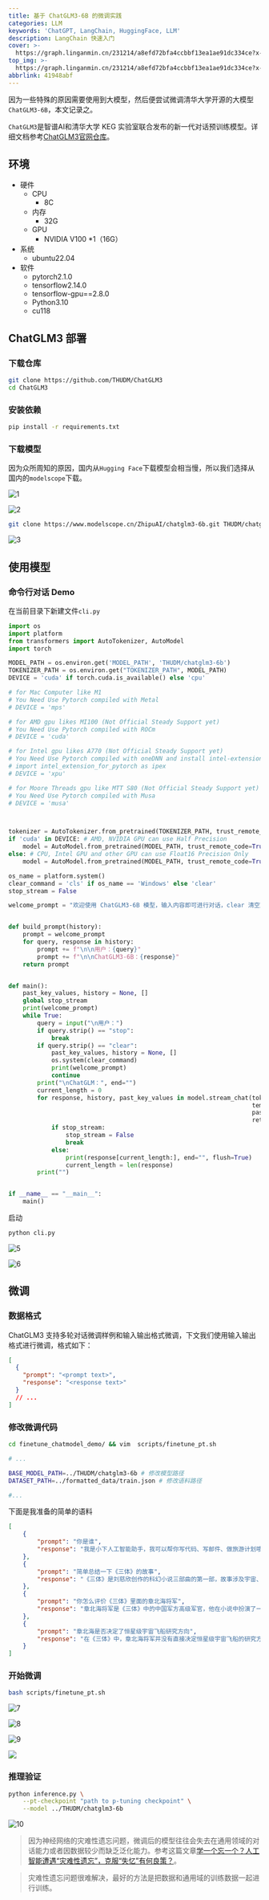 ```yaml
---
title: 基于 ChatGLM3-6B 的微调实践
categories: LLM
keywords: 'ChatGPT, LangChain, HuggingFace, LLM'
description: LangChain 快速入门
cover: >-
  https://graph.linganmin.cn/231214/a8efd72bfa4ccbbf13ea1ae91dc334ce?x-oss-process=image/format,webp/quality,q_60
top_img: >-
  https://graph.linganmin.cn/231214/a8efd72bfa4ccbbf13ea1ae91dc334ce?x-oss-process=image/format,webp/quality,q_60
abbrlink: 41948abf
---
```



因为一些特殊的原因需要使用到大模型，然后便尝试微调清华大学开源的大模型`ChatGLM3-6B`，本文记录之。

`ChatGLM3`是智谱AI和清华大学 KEG 实验室联合发布的新一代对话预训练模型。详细文档参考[ChatGLM3官网仓库](https://github.com/THUDM/ChatGLM3/tree/main)。

## 环境

- 硬件
  - CPU
    - 8C
  - 内存
    - 32G
  - GPU
    - NVIDIA V100 *1（16G）
- 系统
  - ubuntu22.04
- 软件
  - pytorch2.1.0
  - tensorflow2.14.0
  - tensorflow-gpu==2.8.0
  - Python3.10
  - cu118

## ChatGLM3 部署

### 下载仓库

```bash
git clone https://github.com/THUDM/ChatGLM3
cd ChatGLM3
```

### 安装依赖

```bash
pip install -r requirements.txt
```

### 下载模型

因为众所周知的原因，国内从`Hugging Face`下载模型会相当慢，所以我们选择从国内的`modelscope`下载。

![1](https://graph.linganmin.cn/231214/42f0064108501ab32615fdd1e63be4bb?x-oss-process=image/format,webp/quality,q_60)

![2](https://graph.linganmin.cn/231214/6afc7f1d4c3cf33109eb03ec00bab87a?x-oss-process=image/format,webp/quality,q_60)

```bash
git clone https://www.modelscope.cn/ZhipuAI/chatglm3-6b.git THUDM/chatglm3-6b # 将模型clone到 THUDM 目录下
```

![3](https://graph.linganmin.cn/231214/9ab1ff4eb7cb9dd3236f1d53eda4127d?x-oss-process=image/format,webp/quality,q_60)

## 使用模型

### 命令行对话 Demo

在当前目录下新建文件`cli.py`

```python
import os
import platform
from transformers import AutoTokenizer, AutoModel
import torch

MODEL_PATH = os.environ.get('MODEL_PATH', 'THUDM/chatglm3-6b')
TOKENIZER_PATH = os.environ.get("TOKENIZER_PATH", MODEL_PATH)
DEVICE = 'cuda' if torch.cuda.is_available() else 'cpu'

# for Mac Computer like M1
# You Need Use Pytorch compiled with Metal
# DEVICE = 'mps'

# for AMD gpu likes MI100 (Not Official Steady Support yet)
# You Need Use Pytorch compiled with ROCm
# DEVICE = 'cuda'

# for Intel gpu likes A770 (Not Official Steady Support yet)
# You Need Use Pytorch compiled with oneDNN and install intel-extension-for-pytorch
# import intel_extension_for_pytorch as ipex
# DEVICE = 'xpu'

# for Moore Threads gpu like MTT S80 (Not Official Steady Support yet)
# You Need Use Pytorch compiled with Musa
# DEVICE = 'musa'



tokenizer = AutoTokenizer.from_pretrained(TOKENIZER_PATH, trust_remote_code=True)
if 'cuda' in DEVICE: # AMD, NVIDIA GPU can use Half Precision
    model = AutoModel.from_pretrained(MODEL_PATH, trust_remote_code=True).to(DEVICE).eval()
else: # CPU, Intel GPU and other GPU can use Float16 Precision Only
    model = AutoModel.from_pretrained(MODEL_PATH, trust_remote_code=True).float().to(DEVICE).eval()

os_name = platform.system()
clear_command = 'cls' if os_name == 'Windows' else 'clear'
stop_stream = False

welcome_prompt = "欢迎使用 ChatGLM3-6B 模型，输入内容即可进行对话，clear 清空对话历史，stop 终止程序"


def build_prompt(history):
    prompt = welcome_prompt
    for query, response in history:
        prompt += f"\n\n用户：{query}"
        prompt += f"\n\nChatGLM3-6B：{response}"
    return prompt


def main():
    past_key_values, history = None, []
    global stop_stream
    print(welcome_prompt)
    while True:
        query = input("\n用户：")
        if query.strip() == "stop":
            break
        if query.strip() == "clear":
            past_key_values, history = None, []
            os.system(clear_command)
            print(welcome_prompt)
            continue
        print("\nChatGLM：", end="")
        current_length = 0
        for response, history, past_key_values in model.stream_chat(tokenizer, query, history=history, top_p=1,
                                                                    temperature=0.01,
                                                                    past_key_values=past_key_values,
                                                                    return_past_key_values=True):
            if stop_stream:
                stop_stream = False
                break
            else:
                print(response[current_length:], end="", flush=True)
                current_length = len(response)
        print("")


if __name__ == "__main__":
    main()

```

启动

```bash
python cli.py
```

![5](https://graph.linganmin.cn/231214/59e66462efe62db5fdfeca6063fc219b?x-oss-process=image/format,webp/quality,q_60)

![6](https://graph.linganmin.cn/231214/a8efd72bfa4ccbbf13ea1ae91dc334ce?x-oss-process=image/format,webp/quality,q_60)

## 微调

### 数据格式

ChatGLM3 支持多轮对话微调样例和输入输出格式微调，下文我们使用输入输出格式进行微调，格式如下：

```json
[
  {
    "prompt": "<prompt text>",
    "response": "<response text>"
  }
  // ...
]
```

### 修改微调代码

```bash
cd finetune_chatmodel_demo/ && vim  scripts/finetune_pt.sh
```

```bash
# ...

BASE_MODEL_PATH=../THUDM/chatglm3-6b # 修改模型路径
DATASET_PATH=../formatted_data/train.json # 修改语料路径

#...
```

下面是我准备的简单的语料

```json
[
    {
        "prompt": "你是谁",
        "response": "我是小下人工智能助手，我可以帮你写代码、写邮件、做旅游计划哦"
    },
    {
        "prompt": "简单总结一下《三体》的故事",
        "response": "《三体》是刘慈欣创作的科幻小说三部曲的第一部，故事涉及宇宙、科技、文明发展和人类命运等多个层面。以下是《三体》的简单总结：故事的背景设定在中国文化大革命期间，主人公叶文洁目睹了父亲被枪决，深受创伤。在绝望中，她向外太空发射了一条包含了地球文明的信息的信号。 这个信号被三体文明的居民接收到，他们的星球面临毁灭性的灾难，于是决定入侵地球，寻找新的家园。三体人利用先进的科技，通过一款名为“三体”的虚拟现实游戏，筛选出地球上最具天赋和忠诚的玩家，将其引导成为地球上的“黑暗森林”棋子。在故事中，人类社会被三体人的计划和干涉逐渐影响和改变。一些人类个体因为对人类社会的绝望而投靠三体人，而其他人则努力抵抗。小说以深刻的哲学思考和科学探讨为特色，涉及到宇宙维度、人类文明的选择、道德困境等多个层面，展现了一个宏大而引人深思的故事。"
    },
    {
        "prompt": "你怎么评价《三体》里面的章北海将军",
        "response": "章北海将军是《三体》中的中国军方高级军官，他在小说中扮演了一定的角色。他的形象呈现了在面临未知威胁时，国家领导层和军方可能面临的压力和决策。章北海将军是一个为国家和人民着想的人物，他在面对不同的困境时试图寻找最佳的解决方案。在三体危机爆发后，他积极参与应对计划，试图保护地球免受外来文明的入侵。然而，在小说中，由于三体文明的高度先进和独特性，人类几乎无法找到真正有效的对抗方法。章北海将军的形象反映了作者刘慈欣对人类文明面临外部威胁时的无奈和无力的思考。整个小说中，作者通过不同的角色，包括章北海将军，揭示了人类社会在面对未知、超越自身理解的外来力量时的困境和挑战。"
    },
    {
        "prompt": "章北海是否决定了恒星级宇宙飞船研究方向",
        "response": "在《三体》中，章北海将军并没有直接决定恒星级宇宙飞船的研究方向。实际上，对于恒星级宇宙飞船的研究方向，主要是由三体危机爆发后成立的“红岸基地”科研团队来推动的。这个团队是由各领域的科学家和专家组成，致力于寻找对抗三体文明入侵的解决方案。章北海将军在小说中是国防部的高级官员，他与政府和军方有关，负责协调和支持科研工作。尽管他在小说中对于应对三体危机有一定的作用，但对于具体的科研方向和技术细节，他并不是直接的决策者。整个科研过程更多地受到科学家和研究人员的指导和推动。"
    }
]

```

### 开始微调

```bash
bash scripts/finetune_pt.sh 
```

![7](https://graph.linganmin.cn/231215/96121d06be69979b323078b934dc427c?x-oss-process=image/format,webp/quality,q_60)

![8](https://graph.linganmin.cn/231215/49a265c121ebfee6ff71f74bf78c1faf?x-oss-process=image/format,webp/quality,q_60)

![9](https://graph.linganmin.cn/231215/92ca9a391b38f69b7c89625a6364e36b?x-oss-process=image/format,webp/quality,q_60)

![](https://graph.linganmin.cn/231215/ef3132e6e3fba98de7bc86e0f0ef5800?x-oss-process=image/format,webp/quality,q_60)

### 推理验证

```bash
python inference.py \
    --pt-checkpoint "path to p-tuning checkpoint" \
    --model ../THUDM/chatglm3-6b 
```

![10](https://graph.linganmin.cn/231215/9dca4dc4a4f1fd87120f093db9a83719?x-oss-process=image/format,webp/quality,q_60)

> 因为神经网络的灾难性遗忘问题，微调后的模型往往会失去在通用领域的对话能力或者因数据较少而缺乏泛化能力。参考这篇文章[学一个忘一个？人工智能遭遇“灾难性遗忘”，克服“失忆”有何良策？](https://picture.iczhiku.com/weixin/message1587593113355.html)。

> 灾难性遗忘问题很难解决，最好的方法是把数据和通用域的训练数据一起进行训练。